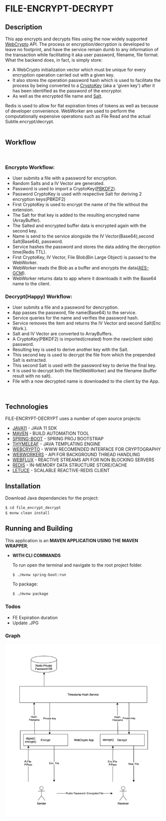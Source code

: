 # FILE-ENCRYPT-DECRYPT

## Description

This app encrypts and decrypts files using the now widely supported [WebCrypto] API. The process or encryption/decryption is developed to leave no footprint, and have the service remain dumb to any information of the transaction while facilitating it aka user password, filename, file format. What the backend does, in fact, is simply store:

  * A WebCrypto initialization vector which must be unique for every encryption operation carried out with a given key. 
  * It also stores the operation password hash which is used to facilitate the process by being converted to a [CryptoKey] (aka a 'given key') after it has been identified as the password of the encryptor.
  * As well as the encrypted file name and [Salt].

Redis is used to allow for flat expiration times of tokens as well as because of developer convenience. WebWorker are used to perform the computationally expensive operations such as File Read and the actual Subtle.encrypt/decrypt.
</br>
</br>

## Workflow
</br>

### Encrypto Workflow:

* User submits a file with a password for encryption.
* Random Salts and a IV Vector are generated.
* Password is used to import a CryptoKey([PBKDF2]).
* Password CryptoKey is used with respective Salt for deriving 2 encryption keys(PBKDF2)
* First CryptoKey is used to encrypt the name of the file without the extension.
* The Salt for that key is added to the resulting encrypted name (ArrayBuffer).
* The Salted and encrypted buffer data is encrypted again with the second key.
* Name is send to the service alongside the IV Vector(Base64),second Salt(Base64), password.
* Service hashes the password and stores the data adding the decryption time(Redis TTL).
* First CryptoKey, IV Vector, File Blob(Bin Large Object) is passed to the WebWorker.
* WebWorker reads the Blob as a buffer and encrypts the data([AES-GCM]).
* WebWorker returns data to app where it downloads it with the Base64 name to the client.
                
### Decrypt(Happy) Workflow:

* User submits a file and a password for dencryption.
* App passes the password, file name(Base64) to the service.
* Service queries for the name and verifies the password hash.
* Service removes the item and returns the IV Vector and second Salt(Enc Work.).
* Salt and IV Vector are converted to ArrayBuffers.
* A CryptoKey(PBKDF2) is imported(created) from the raw(client side) password.
* Resulting key is used to derive another key with the Salt.
* This second key is used to decrypt the file from which the prepended Salt is extracted.
* This second Salt is used with the password key to derive the final key.
* It is used to decrypt both the file(WebWorker) and the filename (buffer result with no salt).
* File with a now decrypted name is downloaded to the client by the App.

</br>

## Technologies

FILE-ENCRYPT-DECRYPT uses a number of open source projects:

  * [JAVA11] - JAVA 11 SDK
  * [MAVEN] - BUILD AUTOMATION TOOL
  * [SPRING-BOOT] - SPRING PROJ BOOTSTRAP
  * [THYMELEAF] - JAVA TEMPLATING ENGINE
  * [WEBCRYPTO] - WWW RECOMENDED INTERFACE FOR CRYPTOGRAPHY
  * [WEBWORKERS] - API FOR BACKGROUND THREAD HANDLING
  * [WEBFLUX] - REACTIVE STREAMS API FOR NON BLOCKING SERVERS
  * [REDIS] - IN-MEMORY DATA STRUCTURE STORE/CACHE
  * [LETUCE] - SCALABLE REACTIVE-REDIS CLIENT
  
## Installation

Download Java dependancies for the project:
```sh
$ cd file_encrypt_decrypt
$ mvnw clean install
```

## Running and Building

This application is an **MAVEN APPLICATION USING THE MAVEN WRAPPER**;

* **WITH CLI COMMANDS**

  To run open the terminal and navigate to the root project folder.

  ```sh
  $ ./mvnw spring-boot:run
  ```

  To package:

  ```sh
  $ ./mvnw package
  ```

### Todos

 - FE Expiration duration
 - Update .JPG

### Graph

![alt text](https://github.com/LeadShuriken/file_encrypt_decrypt/blob/master/EncFileShare.jpg?raw=true)

  [JAVA11]:<https://www.oracle.com/java/technologies/javase-jdk11-downloads.html>
  [SPRING-BOOT]:<https://spring.io/projects/spring-boot>
  [THYMELEAF]:<https://www.thymeleaf.org>
  [WEBCRYPTO]:<https://developer.mozilla.org/en-US/docs/Web/API/Web_Crypto_API>
  [WEBWORKERS]:<https://developer.mozilla.org/en-US/docs/Web/API/Web_Workers_API>
  [WEBFLUX]:<https://docs.spring.io/spring-framework/docs/current/reference/html/web-reactive.html>
  [REDIS]:<https://redis.io/>
  [LETUCE]:<https://lettuce.io/>
  [MAVEN]:<https://maven.apache.org/>
  [PBKDF2]: <https://en.wikipedia.org/wiki/PBKDF2>

  [LeadShuriken]: <https://github.com/LeadShuriken>

  [WebCrypto]:<https://developer.mozilla.org/en-US/docs/Web/API/Web_Crypto_API>
  [CryptoKey]:<https://developer.mozilla.org/en-US/docs/Web/API/CryptoKey>
  [Salt]:<https://en.wikipedia.org/wiki/Salt_(cryptography)>
  [AES-GCM]:<https://en.wikipedia.org/wiki/Galois/Counter_Mode>
